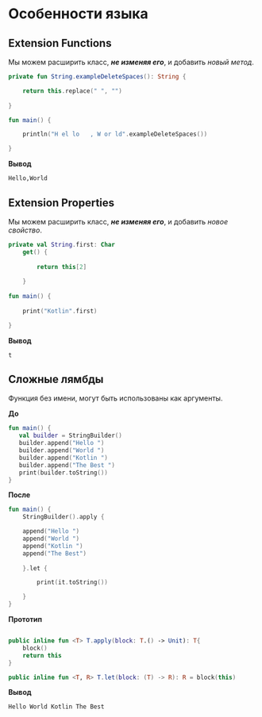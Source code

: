 # Особенности языка

## Extension Functions 
Мы можем расширить класс, ***не изменяя его***, и добавить _новый метод_.

```kotlin
private fun String.exampleDeleteSpaces(): String {

    return this.replace(" ", "")
    
}

fun main() {

    println("H el lo   , W or ld".exampleDeleteSpaces()) 

} 
```
**Вывод**
```
Hello,World
```

##
##

## Extension Properties
Мы можем расширить класс, ***не изменяя его***, и добавить _новое свойство_.

```kotlin
private val String.first: Char
    get() {
        
        return this[2]
        
    }
        
fun main() {
        
    print("Kotlin".first)

} 
```
**Вывод**
```
t
```

##
##

## Сложные лямбды
Функция без имени, могут быть использованы как аргументы.

**До**
 ```kotlin
fun main() {
    val builder = StringBuilder()
    builder.append("Hello ")
    builder.append("World ")
    builder.append("Kotlin ")
    builder.append("The Best ")
    print(builder.toString())
}
 ```
 
**После**
```kotlin
fun main() {
    StringBuilder().apply {

    append("Hello ")
    append("World ")
    append("Kotlin ")
    append("The Best")
    
    }.let {

        print(it.toString())

    }
}
```
**Прототип**
```kotlin

public inline fun <T> T.apply(block: T.() -> Unit): T{
    block()
    return this
}

public inline fun <T, R> T.let(block: (T) -> R): R = block(this)

```
**Вывод**
```
Hello World Kotlin The Best
```

##
##

## 
